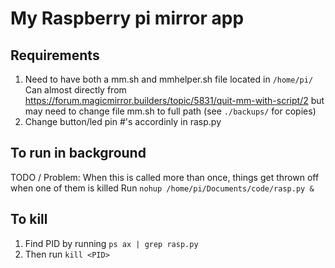 # My Raspberry pi mirror app
## Requirements
1) Need to have both a mm.sh and mmhelper.sh file located in `/home/pi/`
Can almost directly from https://forum.magicmirror.builders/topic/5831/quit-mm-with-script/2
but may need to change file mm.sh to full path (see `./backups/` for copies)
2) Change button/led pin #'s accordinly in rasp.py

## To run in background
TODO / Problem: When this is called more than once, things get thrown off when one of them is killed 
Run `nohup /home/pi/Documents/code/rasp.py &`
## To kill
1) Find PID by running `ps ax | grep rasp.py`
2) Then run `kill <PID>`

